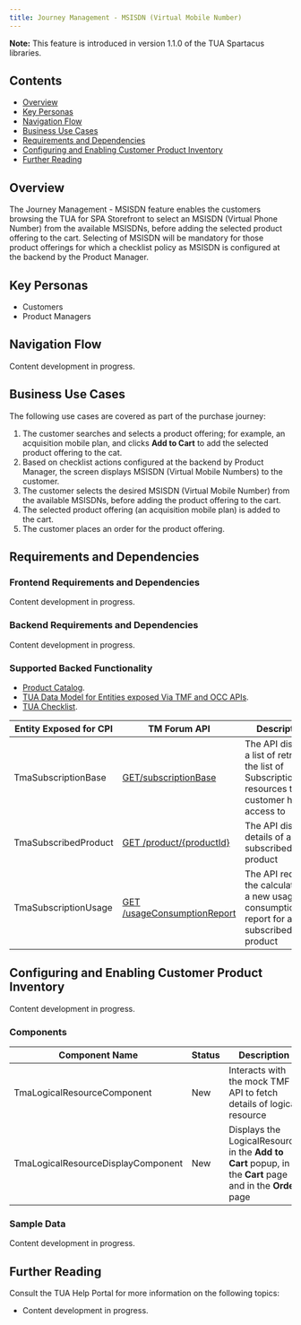 ```yaml
---
title: Journey Management - MSISDN (Virtual Mobile Number)
---
```


**Note:** This feature is introduced in version 1.1.0 of the TUA Spartacus libraries.

## Contents

- [Overview](#overview)
- [Key Personas](#key-personas)
- [Navigation Flow](#navigation-flow)
- [Business Use Cases](#business-use-cases)
- [Requirements and Dependencies](#requirements-and-dependencies)
- [Configuring and Enabling Customer Product Inventory](#configuring-and-enabling-customer-product-inventory)
- [Further Reading](#further-reading)

## Overview

The Journey Management - MSISDN feature enables the customers browsing the TUA for SPA Storefront to select an MSISDN (Virtual Phone Number) from the available MSISDNs, before adding the selected product offering to the cart. Selecting of MSISDN will be mandatory for those product offerings for which a checklist policy as MSISDN is configured at the backend by the Product Manager.

## Key Personas

- Customers
- Product Managers

## Navigation Flow

Content development in progress.

## Business Use Cases

The following use cases are covered as part of the purchase journey:

1. The customer searches and selects a product offering; for example, an acquisition mobile plan, and clicks **Add to Cart** to add the selected product offering to the cat.
2. Based on checklist actions configured at the backend by Product Manager, the screen displays MSISDN (Virtual Mobile Numbers) to the customer.
3. The customer selects the desired MSISDN (Virtual Mobile Number) from the available MSISDNs, before adding the product offering to the cart.
4. The selected product offering (an acquisition mobile plan) is added to the cart.
5. The customer places an order for the product offering.

## Requirements and Dependencies

### Frontend Requirements and Dependencies

Content development in progress.

### Backend Requirements and Dependencies

Content development in progress.

### Supported Backed Functionality

- [Product Catalog](https://help.sap.com/viewer/32f0086927f44c9ab1199f1dab8833cd/2007/en-US/552515309dd545e7b7878eb081b56453.html).
- [TUA Data Model for Entities exposed Via TMF and OCC APIs](https://help.sap.com/viewer/32f0086927f44c9ab1199f1dab8833cd/2007/en-US/552515309dd545e7b7878eb081b56453.html).
- [TUA Checklist](https://help.sap.com/viewer/32f0086927f44c9ab1199f1dab8833cd/2007/en-US/552515309dd545e7b7878eb081b56453.html).

|  Entity Exposed for CPI            	 |TM Forum API                          |Description                         |
|----------------|-------------------------------|-----------------------------|
|TmaSubscriptionBase|[GET/subscriptionBase](https://help.sap.com/doc/c280898e0829413d838559088d5e4b5f/2007/en-US/index_TMF_V2.html#_listsubscriptionbase)            |The API displays a list of  retrieves the list of SubscriptionBase resources that a customer has access to            |
|TmaSubscribedProduct          |[GET /product/{productId}](https://help.sap.com/doc/c280898e0829413d838559088d5e4b5f/2007/en-US/index_TMF_V2.html#_productget)            |The API displays details of a subscribed product            |
|TmaSubscriptionUsage          |[GET /usageConsumptionReport](https://help.sap.com/doc/c280898e0829413d838559088d5e4b5f/2007/en-US/index_TMF_V2.html#_usageconsumptionreportfind)| The API requests the calculation of a new usage consumption report for a subscribed product |||

## Configuring and Enabling Customer Product Inventory

Content development in progress.

### Components

|  Component Name            	 |Status                         |Description                         |
|----------------|-------------------------------|-----------------------------|
|TmaLogicalResourceComponent|New            |Interacts with the mock TMF API to fetch details of logical resource            |
|TmaLogicalResourceDisplayComponent          |New            |Displays the LogicalResource in the **Add to Cart** popup, in the **Cart** page and in the **Order** page          |[GET /usageConsumptionReport](https://help.sap.com/doc/c280898e0829413d838559088d5e4b5f/2007/en-US/index_TMF_V2.html#_usageconsumptionreportfind)| The API requests the calculation of a new usage consumption report for a subscribed product |||

### Sample Data

Content development in progress.

## Further Reading

Consult the TUA Help Portal for more information on the following topics:

- Content development in progress.

